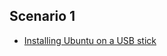 ## Scenario 1

- [Installing Ubuntu on a USB stick](https://tutorials.ubuntu.com/tutorial/try-ubuntu-before-you-install?_ga=2.100677957.597084418.1503414810-670812192.1503414810#0)